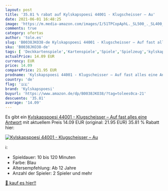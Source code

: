 ```yaml
---
layout: post
title: '35.81 % rabat auf Kylskapspoesi 44001 - Klugscheisser – Au'
date: 2021-06-01 16:48:25
image: 'https://m.media-amazon.com/images/I/51TPCopAphL._SL500_._SL400_.jpg'
comments: true
category: ofertas
author: 'tole.es'
slug: 'B0038JKO38-de Kylskapspoesi 44001 - Klugscheisser – Auf fast alles eine...'
sku: 'B0038JKO38-de'
tags: [ 'Deckkartenspiele','Kartenspiele','Spiele','Spielzeug','kylskapspoesi', ]
actualPrice: 14.09 EUR
currency: EUR
price: 14.09
comparePrice: 21.95 EUR
prodname: 'Kylskapspoesi 44001 - Klugscheisser – Auf fast alles eine Antwort'
country: 'de'
flag: '🇩🇪'
brand: 'Kylskapspoesi'
buyurl: 'https://www.amazon.de/dp/B0038JKO38/?tag=tolees0ca-21'
descuento: '35.81'
average: '14.09'
---
```


Es gibt ein [Kylskapspoesi 44001 - Klugscheisser – Auf fast alles eine Antwort](https://www.amazon.de/dp/B0038JKO38/?tag=tolees0ca-21) mit aktuellem Preis 14.09 EUR (original: 21.95 EUR) 35.81 % Rabatt hier:

[![Kylskapspoesi 44001 - Klugscheisser – Au](https://m.media-amazon.com/images/I/51TPCopAphL._SL500_._SL400_.jpg)](https://www.amazon.de/dp/B0038JKO38/?tag=tolees0ca-21)

ℹ️:

- Spieldauer: 10 bis 120 Minuten
- Farbe: Blau
- Altersempfehlung: Ab 12 Jahre
- Anzahl der Spieler: 2 Spieler und mehr

[🛒 kauf es hier!!](https://www.amazon.de/dp/B0038JKO38/?tag=tolees0ca-21)
